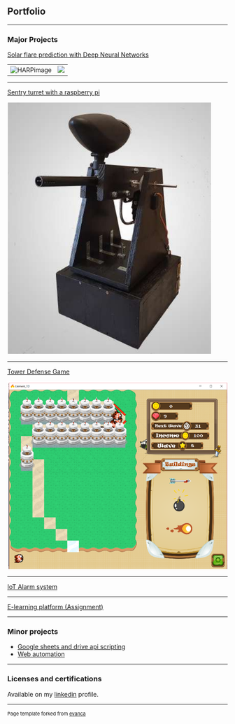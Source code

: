 ## Portfolio

---

### Major Projects

[Solar flare prediction with Deep Neural Networks](/projects/flare_prediction/solarflares)

|  | |
|---|---|
| <img src="http://jsoc.stanford.edu/doc/data/hmi/harp/harp_nrt/latest_nrt.png" alt="HARPimage" width="500"/> | <img src="http://sdo.gsfc.nasa.gov/assets/img/latest/latest_512_0171.jpg" width="500"> |



---
[Sentry turret with a raspberry pi](https://github.com/Dewald928/PiSentryTurret)

<img src="./projects/sentry/sentry.PNG?raw=true"/>

---

[Tower Defense Game](https://github.com/Dewald928/TD_Game)

<img src="./projects/TD/TD.PNG?raw=true"/>

---

[IoT Alarm system](https://github.com/Dewald928/Alarm-System)

---

[E-learning platform (Assignment)](https://github.com/Dewald928/TestV3)

---



### Minor projects

- [Google sheets and drive api scripting](https://github.com/Dewald928/gsheet_scripts)
- [Web automation](https://github.com/Dewald928/get-springer-books)

[comment]: <> (- [Project 3 Title]&#40;http://example.com/&#41;)

[comment]: <> (- [Project 4 Title]&#40;http://example.com/&#41;)

[comment]: <> (- [Project 5 Title]&#40;http://example.com/&#41;)

---

### Licenses and certifications
Available on my [linkedin](https://www.linkedin.com/in/dewald-k-6a080298/) profile.


---
<p style="font-size:11px">Page template forked from <a href="https://github.com/evanca/quick-portfolio">evanca</a></p>
<!-- Remove above link if you don't want to attribute -->
